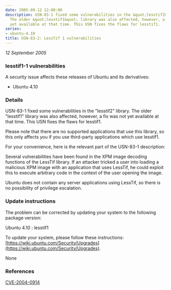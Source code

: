 ```yaml
---
date: 2005-09-12 12:00:00
description: USN-83-1 fixed some vulnerabilities in the &quot;lesstif2&quot; library.
  The older &quot;lesstif1&quot; library was also affected, however, a fix was not
  yet available at that time. This USN fixes the flaws for lesstif1.
series:
- ubuntu-4.10
title: USN-83-2: LessTif 1 vulnerabilities
---
```


*12 September 2005*

### lesstif1-1 vulnerabilities

A security issue affects these releases of Ubuntu and its derivatives:

* Ubuntu 4.10

### Details

USN-83-1 fixed some vulnerabilities in the &quot;lesstif2&quot; library. The older &quot;lesstif1&quot; library was also affected, however, a fix was not yet available at that time. This USN fixes the flaws for lesstif1.

Please note that there are no supported applications that use this library, so this only affects you if you use third-party applications which use lesstif1.

For your convenience, here is the relevant part of the USN-83-1 description:

 Several vulnerabilities have been found in the XPM image decoding functions of the LessTif library. If an attacker tricked a user into loading a malicious XPM image with an application that uses LessTif, he could exploit this to execute arbitrary code in the context of the user opening the image.

 Ubuntu does not contain any server applications using LessTif, so there is no possibility of privilege escalation.

### Update instructions

The problem can be corrected by updating your system to the following package version:

Ubuntu 4.10
 : lesstif1 

To update your system, please follow these instructions: [https://wiki.ubuntu.com/Security/Upgrades](https://wiki.ubuntu.com/Security/Upgrades).

None

### References

 
 [CVE-2004-0914](http://people.ubuntu.com/~ubuntu-security/cve/CVE-2004-0914)